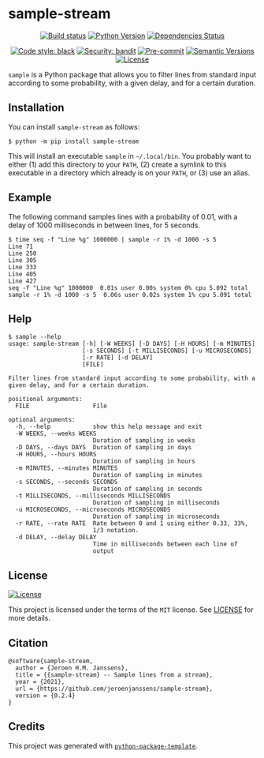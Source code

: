 # sample-stream

<div align="center">

[![Build status](https://github.com/jeroenjanssens/sample-stream/workflows/build/badge.svg?branch=main&event=push)](https://github.com/jeroenjanssens/sample-stream/actions?query=workflow%3Abuild)
[![Python Version](https://img.shields.io/pypi/pyversions/sample-stream.svg)](https://pypi.org/project/sample-stream/)
[![Dependencies Status](https://img.shields.io/badge/dependencies-up%20to%20date-brightgreen.svg)](https://github.com/jeroenjanssens/sample-stream/pulls?utf8=%E2%9C%93&q=is%3Apr%20author%3Aapp%2Fdependabot)

[![Code style: black](https://img.shields.io/badge/code%20style-black-000000.svg)](https://github.com/psf/black)
[![Security: bandit](https://img.shields.io/badge/security-bandit-green.svg)](https://github.com/PyCQA/bandit)
[![Pre-commit](https://img.shields.io/badge/pre--commit-enabled-brightgreen?logo=pre-commit&logoColor=white)](https://github.com/jeroenjanssens/sample-stream/blob/main/.pre-commit-config.yaml)
[![Semantic Versions](https://img.shields.io/badge/%F0%9F%9A%80-semantic%20versions-informational.svg)](https://github.com/jeroenjanssens/sample-stream/releases)
[![License](https://img.shields.io/github/license/jeroenjanssens/sample-stream)](https://github.com/jeroenjanssens/sample-stream/blob/main/LICENSE)

</div>

`sample` is a Python package that allows you to filter lines from standard input according to some probability, with a given delay, and for a certain duration.


## Installation

You can install `sample-stream` as follows:

```console
$ python -m pip install sample-stream
```

This will install an executable `sample` in `~/.local/bin`. You probably want to either (1) add this directory to your `PATH`, (2) create a symlink to this executable in a directory which already is on your `PATH`, or (3) use an alias.


## Example

The following command samples lines with a probability of 0.01, with a delay of 1000 milliseconds in between lines, for 5 seconds.

```console
$ time seq -f "Line %g" 1000000 | sample -r 1% -d 1000 -s 5
Line 71
Line 250
Line 305
Line 333
Line 405
Line 427
seq -f "Line %g" 1000000  0.01s user 0.00s system 0% cpu 5.092 total
sample -r 1% -d 1000 -s 5  0.06s user 0.02s system 1% cpu 5.091 total
```


## Help

```console
$ sample --help
usage: sample-stream [-h] [-W WEEKS] [-D DAYS] [-H HOURS] [-m MINUTES]
                     [-s SECONDS] [-t MILLISECONDS] [-u MICROSECONDS]
                     [-r RATE] [-d DELAY]
                     [FILE]

Filter lines from standard input according to some probability, with a
given delay, and for a certain duration.

positional arguments:
  FILE                  File

optional arguments:
  -h, --help            show this help message and exit
  -W WEEKS, --weeks WEEKS
                        Duration of sampling in weeks
  -D DAYS, --days DAYS  Duration of sampling in days
  -H HOURS, --hours HOURS
                        Duration of sampling in hours
  -m MINUTES, --minutes MINUTES
                        Duration of sampling in minutes
  -s SECONDS, --seconds SECONDS
                        Duration of sampling in seconds
  -t MILLISECONDS, --milliseconds MILLISECONDS
                        Duration of sampling in milliseconds
  -u MICROSECONDS, --microseconds MICROSECONDS
                        Duration of sampling in microseconds
  -r RATE, --rate RATE  Rate between 0 and 1 using either 0.33, 33%,
                        1/3 notation.
  -d DELAY, --delay DELAY
                        Time in milliseconds between each line of
                        output
```


## License

[![License](https://img.shields.io/github/license/jeroenjanssens/sample-stream)](https://github.com/jeroenjanssens/sample-stream/blob/main/LICENSE)

This project is licensed under the terms of the `MIT` license. See [LICENSE](https://github.com/jeroenjanssens/sample-stream/blob/main/LICENSE) for more details.


## Citation

```
@software{sample-stream,
  author = {Jeroen H.M. Janssens},
  title = {{sample-stream} -- Sample lines from a stream},
  year = {2021},
  url = {https://github.com/jeroenjanssens/sample-stream},
  version = {0.2.4}
}
```


## Credits

This project was generated with [`python-package-template`](https://github.com/TezRomacH/python-package-template).
